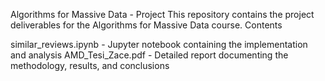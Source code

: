 Algorithms for Massive Data - Project
This repository contains the project deliverables for the Algorithms for Massive Data course.
Contents

similar_reviews.ipynb - Jupyter notebook containing the implementation and analysis
AMD_Tesi_Zace.pdf - Detailed report documenting the methodology, results, and conclusions
